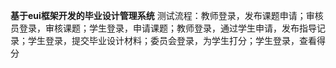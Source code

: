 **基于eui框架开发的毕业设计管理系统**
测试流程：教师登录，发布课题申请；审核员登录，审核课题；学生登录，申请课题；教师登录，通过学生申请，发布指导记录；学生登录，提交毕业设计材料；委员会登录，为学生打分；学生登录，查看得分